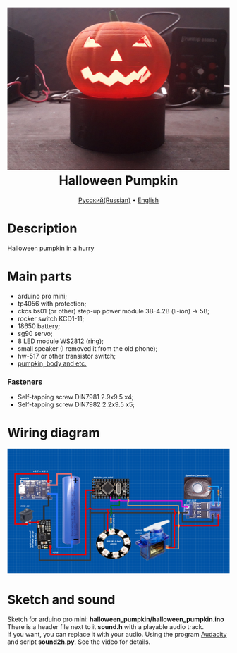 <h1 align="center">
  <a href="https://youtu.be/5vg97RzdjV4"><img src="https://github.com/TrashRobotics/HalloweenPumpkin/blob/main/img/pumpkin.jpg" alt="HalloweenPumpkin" width="800"></a>
  <br>
    Halloween Pumpkin
  <br>
</h1>

<p align="center">
  <a href="https://github.com/TrashRobotics/HalloweenPumpkin/blob/main/README.md">Русский(Russian)</a> •
  <a href="https://github.com/TrashRobotics/HalloweenPumpkin/blob/main/README-en.md">English</a> 
</p>

# Description
Halloween pumpkin in a hurry

# Main parts
* arduino pro mini;
* tp4056 with protection;
* ckcs bs01 (or other) step-up power module 3В-4.2В (li-ion) -> 5В;
* rocker switch KCD1-11;
* 18650 battery;
* sg90 servo;
* 8 LED module WS2812 (ring);
* small speaker (I removed it from the old phone);
* hw-517 or other transistor switch; 
* [pumpkin, body and etc.](https://www.thingiverse.com/thing:5027509)

### Fasteners
* Self-tapping screw DIN7981 2.9x9.5 x4;
* Self-tapping screw DIN7982 2.2x9.5 x5;

# Wiring diagram
![Wiring diagram](https://github.com/TrashRobotics/HalloweenPumpkin/blob/main/img/schematic.png)

# Sketch  and sound
Sketch for arduino pro mini: **halloween_pumpkin/halloween_pumpkin.ino**     
There is a header file next to it **sound.h** with a playable audio track.   
If you want, you can replace it with your audio. Using the program
[Audacity](https://www.audacityteam.org) and script **sound2h.py**. 
See the video for details.

